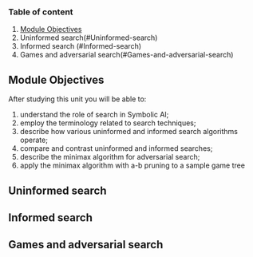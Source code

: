 ### Table of content 

1. [Module Objectives](#Module-Objectives)
2. Uninformed search(#Uninformed-search)
3. Informed search (#Informed-search)
4. Games and adversarial search(#Games-and-adversarial-search)


## Module Objectives

After studying this unit you will be able to:
1. understand the role of search in Symbolic AI;
2. employ the terminology related to search techniques;
3. describe how various uninformed and informed search algorithms operate;
4. compare and contrast uninformed and informed searches;
5. describe the minimax algorithm for adversarial search;
6. apply the minimax algorithm with a-b pruning to a sample game tree


## Uninformed search


## Informed search 

## Games and adversarial search
